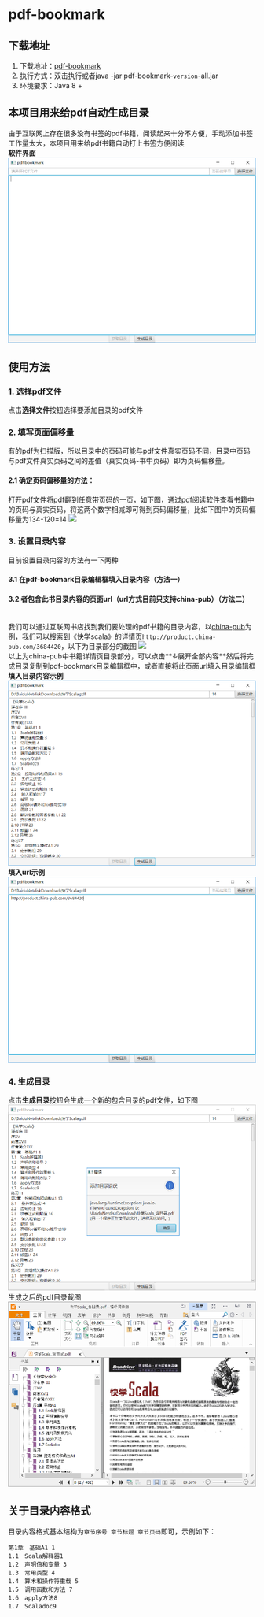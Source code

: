 # pdf-bookmark
## 下载地址
1. 下载地址：[pdf-bookmark](https://github.com/ifnoelse/pdf-bookmark/releases)
2. 执行方式：双击执行或者java -jar pdf-bookmark-`version`-all.jar
3. 环境要求：Java 8 +
## 本项目用来给pdf自动生成目录
由于互联网上存在很多没有书签的pdf书籍，阅读起来十分不方便，手动添加书签工作量太大，本项目用来给pdf书籍自动打上书签方便阅读
<br />**软件界面**
<br />![](./img/main_gui.png)

## 使用方法
### 1. 选择pdf文件 ###
点击**选择文件**按钮选择要添加目录的pdf文件
### 2. 填写页面偏移量 ###
有的pdf为扫描版，所以目录中的页码可能与pdf文件真实页码不同，目录中页码与pdf文件真实页码之间的差值（真实页码-书中页码）即为页码偏移量。
#### 2.1 确定页码偏移量的方法： ####
打开pdf文件将pdf翻到任意带页码的一页，如下图，通过pdf阅读软件查看书籍中的页码与真实页码，将这两个数字相减即可得到页码偏移量，比如下图中的页码偏移量为134-120=14
![](./img/page_offset_m.png)
### 3. 设置目录内容 ###
目前设置目录内容的方法有一下两种
#### 3.1 在pdf-bookmark目录编辑框填入目录内容（方法一）
#### 3.2 者包含此书目录内容的页面url（url方式目前只支持china-pub）（方法二）
<br />我们可以通过互联网书店找到我们要处理的pdf书籍的目录内容，以[china-pub](http://www.china-pub.com/)为例，我们可以搜索到《快学scala》的详情页`http://product.china-pub.com/3684420`，以下为目录部分的截图
![](./img/scala_exp_cp.png)
<br />以上为china-pub中书籍详情页目录部分，可以点击**↓展开全部内容**然后将完成目录复制到pdf-bookmark目录编辑框中，或者直接将此页面url填入目录编辑框
<br />**填入目录内容示例**
<br />![](./img/scala_exp_bm1.png)
<br />**填入url示例**
<br />![](./img/scala_exp_bm2.png)

### 4. 生成目录 ###
点击**生成目录**按钮会生成一个新的包含目录的pdf文件，如下图
<br />![](./img/scala_exp_bm3.png)
<br />生成之后的pdf目录截图
<br />![](./img/scala_exp.png)
## 关于目录内容格式
目录内容格式基本结构为`章节序号 章节标题 章节页码`即可，示例如下：
``` text
第1章　基础A1 1 
1.1　Scala解释器1 
1.2　声明值和变量 3 
1.3　常用类型 4 
1.4　算术和操作符重载 5 
1.5　调用函数和方法 7 
1.6　apply方法8 
1.7　Scaladoc9 
```

